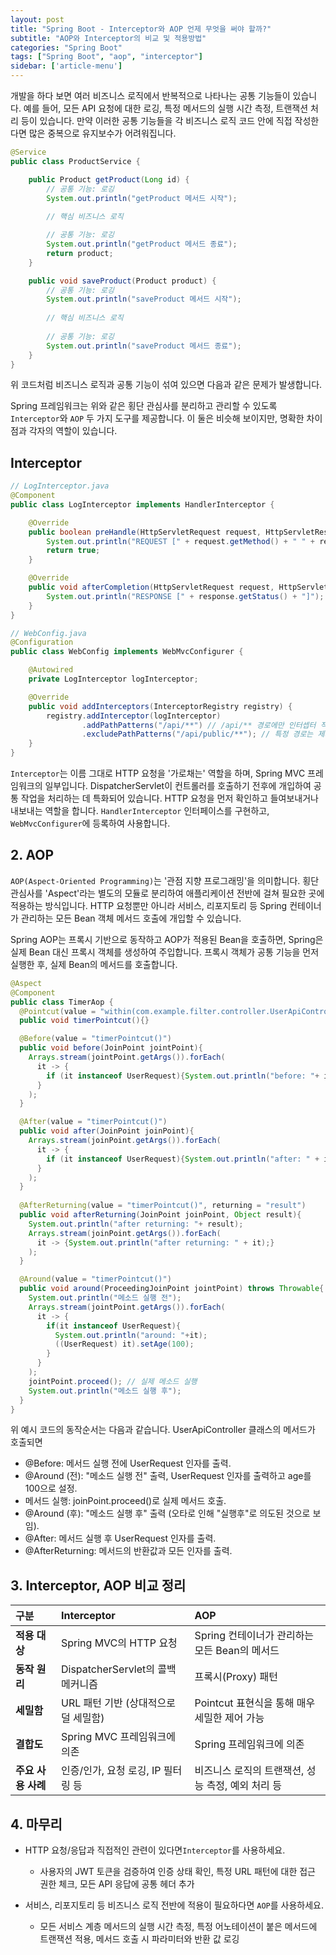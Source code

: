 ```yaml
---
layout: post
title: "Spring Boot - Interceptor와 AOP 언제 무엇을 써야 할까?"
subtitle: "AOP와 Interceptor의 비교 및 적용방법"
categories: "Spring Boot"
tags: ["Spring Boot", "aop", "interceptor"]
sidebar: ['article-menu']
---
```


개발을 하다 보면 여러 비즈니스 로직에서 반복적으로 나타나는 공통 기능들이 있습니다. 
예를 들어, 모든 API 요청에 대한 로깅, 특정 메서드의 실행 시간 측정, 트랜잭션 처리 등이 있습니다.
만약 이러한 공통 기능들을 각 비즈니스 로직 코드 안에 직접 작성한다면 많은 중복으로 유지보수가 어려워집니다.

```java
@Service
public class ProductService {

    public Product getProduct(Long id) {
        // 공통 기능: 로깅
        System.out.println("getProduct 메서드 시작");
        
        // 핵심 비즈니스 로직

        // 공통 기능: 로깅
        System.out.println("getProduct 메서드 종료");
        return product;
    }

    public void saveProduct(Product product) {
        // 공통 기능: 로깅
        System.out.println("saveProduct 메서드 시작");
      
        // 핵심 비즈니스 로직
      
        // 공통 기능: 로깅
        System.out.println("saveProduct 메서드 종료");
    }
}
```

위 코드처럼 비즈니스 로직과 공통 기능이 섞여 있으면 다음과 같은 문제가 발생합니다.

Spring 프레임워크는 위와 같은 횡단 관심사를 분리하고 관리할 수 있도록 `Interceptor`와 `AOP` 두 가지 도구를 제공합니다. 
이 둘은 비슷해 보이지만, 명확한 차이점과 각자의 역할이 있습니다. 

## Interceptor


```java
// LogInterceptor.java
@Component
public class LogInterceptor implements HandlerInterceptor {

    @Override
    public boolean preHandle(HttpServletRequest request, HttpServletResponse response, Object handler) throws Exception {
        System.out.println("REQUEST [" + request.getMethod() + " " + request.getRequestURI() + "]");
        return true;
    }

    @Override
    public void afterCompletion(HttpServletRequest request, HttpServletResponse response, Object handler, Exception ex) throws Exception {
        System.out.println("RESPONSE [" + response.getStatus() + "]");
    }
}

// WebConfig.java
@Configuration
public class WebConfig implements WebMvcConfigurer {

    @Autowired
    private LogInterceptor logInterceptor;

    @Override
    public void addInterceptors(InterceptorRegistry registry) {
        registry.addInterceptor(logInterceptor)
                .addPathPatterns("/api/**") // /api/** 경로에만 인터셉터 적용
                .excludePathPatterns("/api/public/**"); // 특정 경로는 제외
    }
}
```

`Interceptor`는 이름 그대로 HTTP 요청을 '가로채는' 역할을 하며, Spring MVC 프레임워크의 일부입니다.
DispatcherServlet이 컨트롤러를 호출하기 전후에 개입하여 공통 작업을 처리하는 데 특화되어 있습니다.
HTTP 요청을 먼저 확인하고 들여보내거나 내보내는 역할을 합니다.
`HandlerInterceptor` 인터페이스를 구현하고, `WebMvcConfigurer`에 등록하여 사용합니다.



## 2. AOP
`AOP(Aspect-Oriented Programming)`는 '관점 지향 프로그래밍'을 의미합니다. 
횡단 관심사를 'Aspect'라는 별도의 모듈로 분리하여 애플리케이션 전반에 걸쳐 필요한 곳에 적용하는 방식입니다. 
HTTP 요청뿐만 아니라 서비스, 리포지토리 등 Spring 컨테이너가 관리하는 모든 Bean 객체 메서드 호출에 개입할 수 있습니다.

Spring AOP는 프록시 기반으로 동작하고 AOP가 적용된 Bean을 호출하면, Spring은 실제 Bean 대신 프록시 객체를 생성하여 주입합니다.
프록시 객체가 공통 기능을 먼저 실행한 후, 실제 Bean의 메서드를 호출합니다.
```java
@Aspect
@Component
public class TimerAop {
  @Pointcut(value = "within(com.example.filter.controller.UserApiController)")
  public void timerPointcut(){}

  @Before(value = "timerPointcut()")
  public void before(JoinPoint jointPoint){
    Arrays.stream(jointPoint.getArgs()).forEach(
      it -> {
        if (it instanceof UserRequest){System.out.println("before: "+ it);}
      }
    );
  }

  @After(value = "timerPointcut()")
  public void after(JoinPoint joinPoint){
    Arrays.stream(joinPoint.getArgs()).forEach(
      it -> {
        if (it instanceof UserRequest){System.out.println("after: " + it);}
      }
    );
  }
  
  @AfterReturning(value = "timerPointcut()", returning = "result") 
  public void afterReturning(JoinPoint joinPoint, Object result){
    System.out.println("after returning: "+ result);
    Arrays.stream(joinPoint.getArgs()).forEach(
      it -> {System.out.println("after returning: " + it);}
    );
  }

  @Around(value = "timerPointcut()")
  public void around(ProceedingJoinPoint jointPoint) throws Throwable{
    System.out.println("메소드 실행 전");
    Arrays.stream(jointPoint.getArgs()).forEach(
      it -> {
        if(it instanceof UserRequest){
          System.out.println("around: "+it);
          ((UserRequest) it).setAge(100);
        }
      }
    );
    jointPoint.proceed(); // 실제 메소드 실행
    System.out.println("메소드 실행 후");
  }
}
```

위 예시 코드의 동작순서는 다음과 같습니다. UserApiController 클래스의 메서드가 호출되면

- @Before: 메서드 실행 전에 UserRequest 인자를 출력.
- @Around (전): "메소드 실행 전" 출력, UserRequest 인자를 출력하고 age를 100으로 설정.
- 메서드 실행: joinPoint.proceed()로 실제 메서드 호출.
- @Around (후): "메소드 실행 후" 출력 (오타로 인해 "실행후"로 의도된 것으로 보임).
- @After: 메서드 실행 후 UserRequest 인자를 출력.
- @AfterReturning: 메서드의 반환값과 모든 인자를 출력.



## 3. Interceptor, AOP 비교 정리

| 구분 | Interceptor | AOP                            |
| :--- | :--- |:-------------------------------|
| **적용 대상** | Spring MVC의 HTTP 요청 | Spring 컨테이너가 관리하는 모든 Bean의 메서드 |
| **동작 원리** | DispatcherServlet의 콜백 메커니즘 | 프록시(Proxy) 패턴                  |
| **세밀함** | URL 패턴 기반 (상대적으로 덜 세밀함) | Pointcut 표현식을 통해 매우 세밀한 제어 가능  |
| **결합도** | Spring MVC 프레임워크에 의존 | Spring 프레임워크에 의존               |
| **주요 사용 사례**| 인증/인가, 요청 로깅, IP 필터링 등 | 비즈니스 로직의 트랜잭션, 성능 측정, 예외 처리 등  |

## 4. 마무리

- HTTP 요청/응답과 직접적인 관련이 있다면`Interceptor`를 사용하세요.
    - 사용자의 JWT 토큰을 검증하여 인증 상태 확인, 특정 URL 패턴에 대한 접근 권한 체크, 모든 API 응답에 공통 헤더 추가

- 서비스, 리포지토리 등 비즈니스 로직 전반에 적용이 필요하다면 `AOP`를 사용하세요.
    - 모든 서비스 계층 메서드의 실행 시간 측정, 특정 어노테이션이 붙은 메서드에 트랜잭션 적용, 메서드 호출 시 파라미터와 반환 값 로깅

